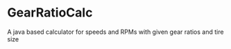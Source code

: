 GearRatioCalc
=============

A java based calculator for speeds and RPMs with given gear ratios and tire size
